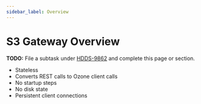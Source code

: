 ```yaml
---
sidebar_label: Overview
---
```


# S3 Gateway Overview

**TODO:** File a subtask under [HDDS-9862](https://issues.apache.org/jira/browse/HDDS-9862) and complete this page or section.

- Stateless
- Converts REST calls to Ozone client calls
- No startup steps
- No disk state
- Persistent client connections

